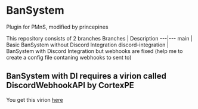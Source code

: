 # BanSystem
Plugin for PMnS, modified by princepines

This repository consists of 2 branches
Branches | Description
---|---
main | Basic BanSystem without Discord Integration
discord-integration | BanSystem with Discord Integration but webhooks are fixed (help me to create a config file contaning webhooks to sent to)

## BanSystem with DI requires a virion called DiscordWebhookAPI by CortexPE
You get this virion <a href="https://poggit.pmmp.io/ci/CortexPE/DiscordWebhookAPI/~">here</a>

